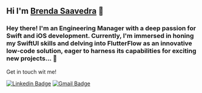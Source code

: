## Hi I'm [Brenda Saavedra](http://brendasaavedra.com) 👋


### Hey there! I'm an Engineering Manager with a deep passion for Swift and iOS development. Currently, I'm immersed in honing my SwiftUI skills and delving into FlutterFlow as an innovative low-code solution, eager to harness its capabilities for exciting new projects... 🚀

Get in touch wit me!

[![Linkedin Badge](https://img.shields.io/badge/-brendasaavedra-blue?style=flat-square&logo=Linkedin&logoColor=white&link=https://www.linkedin.com/in/brendasaavedra/)](https://www.linkedin.com/in/brendasaavedra/)
[![Gmail Badge](https://img.shields.io/badge/-brsaca@gmail.com-c14438?style=flat-square&logo=Gmail&logoColor=white&link=mailto:brsaca@gmail.com)](mailto:brsaca@gmail.com)
